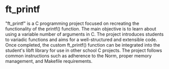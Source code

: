 # ft_printf

"ft_printf" is a C programming project focused on recreating the functionality of the printf() function. 
The main objective is to learn about using a variable number of arguments in C. 
The project introduces students to variadic functions and aims for a well-structured and extensible code. 
Once completed, the custom ft_printf() function can be integrated into the student's libft library for use in other school C projects. 
The project follows common instructions such as adherence to the Norm, proper memory management, and Makefile requirements. 
